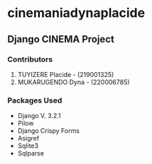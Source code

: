 # cinemaniadynaplacide

## Django CINEMA Project
### Contributors
1. TUYIZERE Placide - (219001325)
2. MUKARUGENDO Dyna - (220006785)

### Packages Used
- Django V. 3.2.1
- Pilow
- Django Crispy Forms
- Asigref
- Sqlite3
- Sqlparse 

